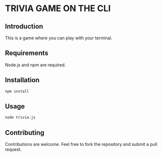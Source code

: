 # TRIVIA GAME ON THE CLI

## Introduction

This is a game where you can play with your terminal.

## Requirements

Node.js and npm are required.

## Installation

```bash
npm install
```

## Usage

```bash
node trivia.js
```

## Contributing

Contributions are welcome. Feel free to fork the repository and submit a pull request.
